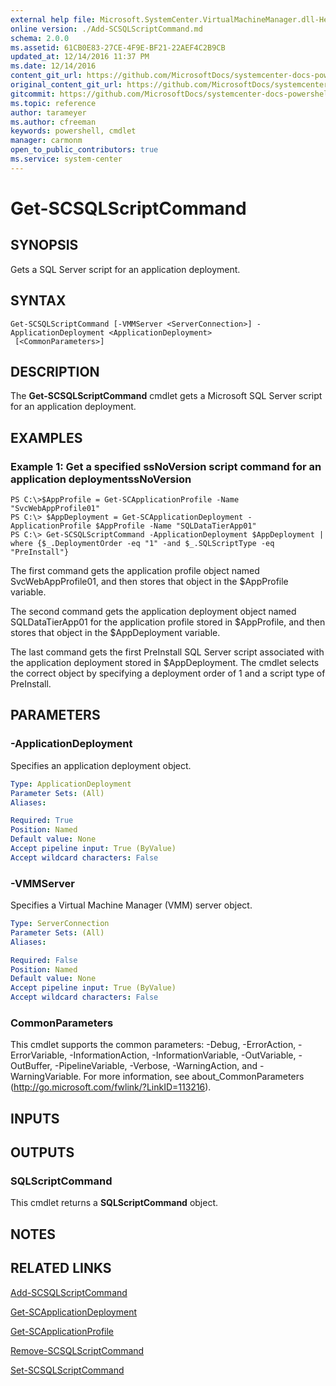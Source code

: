 ```yaml
---
external help file: Microsoft.SystemCenter.VirtualMachineManager.dll-Help.xml
online version: ./Add-SCSQLScriptCommand.md
schema: 2.0.0
ms.assetid: 61CB0E83-27CE-4F9E-BF21-22AEF4C2B9CB
updated_at: 12/14/2016 11:37 PM
ms.date: 12/14/2016
content_git_url: https://github.com/MicrosoftDocs/systemcenter-docs-powershell/blob/master/systemcenter-cmdlets/SystemCenter2016/VirtualMachineManager/v1/Get-SCSQLScriptCommand.md
original_content_git_url: https://github.com/MicrosoftDocs/systemcenter-docs-powershell/blob/master/systemcenter-cmdlets/SystemCenter2016/VirtualMachineManager/v1/Get-SCSQLScriptCommand.md
gitcommit: https://github.com/MicrosoftDocs/systemcenter-docs-powershell/blob/ddd0fefc9adaabb9394eb6c21b33370913d1830d/systemcenter-cmdlets/SystemCenter2016/VirtualMachineManager/v1/Get-SCSQLScriptCommand.md
ms.topic: reference
author: tarameyer
ms.author: cfreeman
keywords: powershell, cmdlet
manager: carmonm
open_to_public_contributors: true
ms.service: system-center
---
```


# Get-SCSQLScriptCommand

## SYNOPSIS
Gets a SQL Server script for an application deployment.

## SYNTAX

```
Get-SCSQLScriptCommand [-VMMServer <ServerConnection>] -ApplicationDeployment <ApplicationDeployment>
 [<CommonParameters>]
```

## DESCRIPTION
The **Get-SCSQLScriptCommand** cmdlet gets a Microsoft SQL Server script for an application deployment.

## EXAMPLES

### Example 1: Get a specified ssNoVersion script command for an application deploymentssNoVersion
```
PS C:\>$AppProfile = Get-SCApplicationProfile -Name "SvcWebAppProfile01"
PS C:\> $AppDeployment = Get-SCApplicationDeployment -ApplicationProfile $AppProfile -Name "SQLDataTierApp01"
PS C:\> Get-SCSQLScriptCommand -ApplicationDeployment $AppDeployment | where {$_.DeploymentOrder -eq "1" -and $_.SQLScriptType -eq "PreInstall"}
```

The first command gets the application profile object named SvcWebAppProfile01, and then stores that object in the $AppProfile variable.

The second command gets the application deployment object named SQLDataTierApp01 for the application profile stored in $AppProfile, and then stores that object in the $AppDeployment variable.

The last command gets the first PreInstall SQL Server script associated with the application deployment stored in $AppDeployment.
The cmdlet selects the correct object by specifying a deployment order of 1 and a script type of PreInstall.

## PARAMETERS

### -ApplicationDeployment
Specifies an application deployment object.

```yaml
Type: ApplicationDeployment
Parameter Sets: (All)
Aliases: 

Required: True
Position: Named
Default value: None
Accept pipeline input: True (ByValue)
Accept wildcard characters: False
```

### -VMMServer
Specifies a Virtual Machine Manager (VMM) server object.

```yaml
Type: ServerConnection
Parameter Sets: (All)
Aliases: 

Required: False
Position: Named
Default value: None
Accept pipeline input: True (ByValue)
Accept wildcard characters: False
```

### CommonParameters
This cmdlet supports the common parameters: -Debug, -ErrorAction, -ErrorVariable, -InformationAction, -InformationVariable, -OutVariable, -OutBuffer, -PipelineVariable, -Verbose, -WarningAction, and -WarningVariable. For more information, see about_CommonParameters (http://go.microsoft.com/fwlink/?LinkID=113216).

## INPUTS

## OUTPUTS

### SQLScriptCommand
This cmdlet returns a **SQLScriptCommand** object.

## NOTES

## RELATED LINKS

[Add-SCSQLScriptCommand](xref:SystemCenter2016/VirtualMachineManager/v1/Add-SCSQLScriptCommand.md)

[Get-SCApplicationDeployment](xref:SystemCenter2016/VirtualMachineManager/v1/Get-SCApplicationDeployment.md)

[Get-SCApplicationProfile](xref:SystemCenter2016/VirtualMachineManager/v1/Get-SCApplicationProfile.md)

[Remove-SCSQLScriptCommand](xref:SystemCenter2016/VirtualMachineManager/v1/Remove-SCSQLScriptCommand.md)

[Set-SCSQLScriptCommand](xref:SystemCenter2016/VirtualMachineManager/v1/Set-SCSQLScriptCommand.md)

